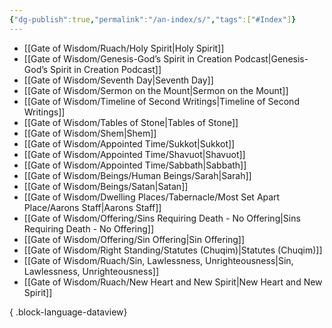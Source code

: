 ```yaml
---
{"dg-publish":true,"permalink":"/an-index/s/","tags":["#Index"]}
---
```



- [[Gate of Wisdom/Ruach/Holy Spirit\|Holy Spirit]]
- [[Gate of Wisdom/Genesis-God’s Spirit in Creation Podcast\|Genesis-God’s Spirit in Creation Podcast]]
- [[Gate of Wisdom/Seventh Day\|Seventh Day]]
- [[Gate of Wisdom/Sermon on the Mount\|Sermon on the Mount]]
- [[Gate of Wisdom/Timeline of Second Writings\|Timeline of Second Writings]]
- [[Gate of Wisdom/Tables of Stone\|Tables of Stone]]
- [[Gate of Wisdom/Shem\|Shem]]
- [[Gate of Wisdom/Appointed Time/Sukkot\|Sukkot]]
- [[Gate of Wisdom/Appointed Time/Shavuot\|Shavuot]]
- [[Gate of Wisdom/Appointed Time/Sabbath\|Sabbath]]
- [[Gate of Wisdom/Beings/Human Beings/Sarah\|Sarah]]
- [[Gate of Wisdom/Beings/Satan\|Satan]]
- [[Gate of Wisdom/Dwelling Places/Tabernacle/Most Set Apart Place/Aarons Staff\|Aarons Staff]]
- [[Gate of Wisdom/Offering/Sins Requiring Death - No Offering\|Sins Requiring Death - No Offering]]
- [[Gate of Wisdom/Offering/Sin Offering\|Sin Offering]]
- [[Gate of Wisdom/Right Standing/Statutes (Chuqim)\|Statutes (Chuqim)]]
- [[Gate of Wisdom/Ruach/Sin, Lawlessness, Unrighteousness\|Sin, Lawlessness, Unrighteousness]]
- [[Gate of Wisdom/Ruach/New Heart and New Spirit\|New Heart and New Spirit]]

{ .block-language-dataview}